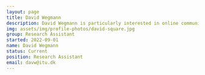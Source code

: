 ```yaml
---
layout: page
title: David Wegmann
description: David Wegmann is particularly interested in online communication and how strangers come to trust oneanother in transient environments that emerge on the internet.
img: assets/img/profile-photos/david-square.jpg
group: Research Assistant
started: 2022-09-01
name: David Wegmann
status: Current
position: Research Assistant
email: davw@itu.dk
---
```

